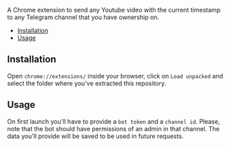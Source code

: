 A Chrome extension to send any Youtube video with the current timestamp to any Telegram channel that you have ownership on.

* [Installation](#installation)
* [Usage](#usage)

## Installation
Open `chrome://extensions/` inside your browser, click on `Load unpacked` and select the folder where you've extracted this repository.
## Usage
On first launch you'll have to provide a `bot token` and a `channel id`. Please, note that the bot should have permissions of an admin in that channel. The data you'll provide will be saved to be used in future requests.